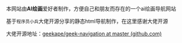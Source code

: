 本网站由**AI绘画**爱好者制作，方便自己和朋友而存在的一个ai绘画导航网站

基于`程序员小兵`大佬开源分享的静态html导航制作，在这里感谢大佬开源

大佬开源地址：[geekape/geek-navigation at master (github.com)](https://github.com/geekape/geek-navigation/tree/master)

